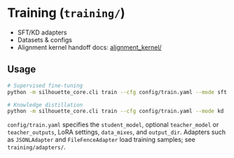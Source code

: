 # Training (`training/`)

- SFT/KD adapters
- Datasets & configs
- Alignment kernel handoff docs: [alignment_kernel/](./alignment_kernel/)

## Usage
```bash
# Supervised fine-tuning
python -m silhouette_core.cli train --cfg config/train.yaml --mode sft

# Knowledge distillation
python -m silhouette_core.cli train --cfg config/train.yaml --mode kd
```
`config/train.yaml` specifies the `student_model`, optional `teacher_model` or `teacher_outputs`, LoRA settings, `data_mixes`, and `output_dir`. Adapters such as `JSONLAdapter` and `FileFenceAdapter` load training samples; see `training/adapters/`.
